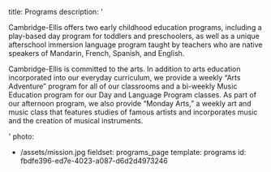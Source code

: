 title: Programs
description: '<p>Cambridge-Ellis offers two early childhood education programs, including a play-based day program for toddlers and preschoolers, as well as a unique afterschool immersion language program taught by teachers who are native speakers of Mandarin, French, Spanish, and English.</p><p>Cambridge-Ellis is committed to the arts. In addition to arts education incorporated into our everyday curriculum, we provide a weekly “Arts Adventure” program for all of our classrooms and&nbsp;a bi-weekly Music Education program&nbsp;for our Day and Language Program classes. As part of our afternoon program, we also provide “Monday Arts,” a weekly art and music class that features studies of famous artists and incorporates music and the creation of musical instruments.</p>'
photo:
  - /assets/mission.jpg
fieldset: programs_page
template: programs
id: fbdfe396-ed7e-4023-a087-d6d2d4973246
